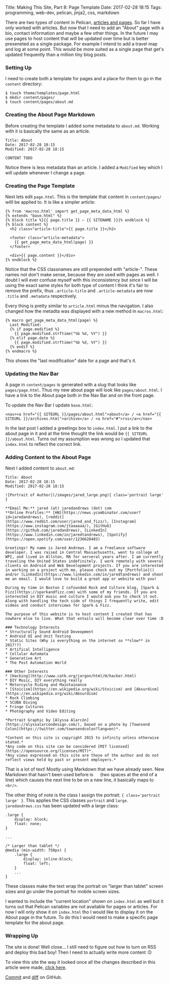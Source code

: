 Title: Making This Site, Part 8: Page Template
Date: 2017-02-28 18:15 
Tags: programming, web-dev, pelican, jinja2, css, markdown

There are two types of content in Pelican,
[articles and pages](http://docs.getpelican.com/en/stable/content.html#articles-and-pages). So
far I have only worked with articles. But now that I need to add an
"About" page with a bio, contact information and maybe a few other
things. In the future I may use pages to host content that will be
updated over time but is better preseneted as a single package. For
example I intend to add a travel map and log at some point. This would
be more suited as a single page that get's updated frequently than a
million tiny blog posts.

### Setting Up

I need to create both a template for pages and a place for them to go in the `content` directory:

    $ touch theme/templates/page.html
    $ mkdir content/pages/
	$ touch content/pages/about.md

### Creating the About Page Markdown

Before creating the template I added some metadata to
`about.md`. Working with it is basically the same as an article.

    Title: About
    Date: 2017-02-28 18:15
    Modified: 2017-02-28 18:15

    CONTENT TODO

Notice there is less metadata than an article. I added a `Modified`
key which I will update whenever I change a page.

### Creating the Page Template

Next lets edit `page.html`. This is the template that content in
`content/pages/` willl be applied to. It is like a simpler article:

    {% from 'macros.html' import get_page_meta_data_html %}
    {% extends "base.html" %}
    {% block title %}{{ page.title }} — {{ SITENAME }}{% endblock %}
    {% block content %}
      <h2 class="article-title">{{ page.title }}</h2>
    
      <footer class="article-metadata">
        {{ get_page_meta_data_html(page) }}
      </footer>
    
      <div>{{ page.content }}</div>
    {% endblock %}

Notice that the CSS classnames are still prepended with
"article-". These names not don't make sense, because they are used
with pages as well. I doubt I will ever confuse myself with this
inconsistency but since I will be using the exact same styles for both
type of content I think it's fair to remove the prefix, thus
`.article-title` and `.article-metadata` are now `.title` and
`.metadata` respectively.

Every thing is pretty similar to `article.html` minus the
navigation. I also changed how the metadta was displayed with a new
method in `macros.html`:

    {% macro get_page_meta_data_html(page) %}
      Last Modified: 
      {% if page.modified %}
        {{ page.modified.strftime("%b %d, %Y") }}
      {% elif page.date %}
        {{ page.modified.strftime("%b %d, %Y") }}
      {% endif %}
    {% endmacro %}

This shows the "last modification" date for a page and that's it.

### Updating the Nav Bar

A page in `content/pages` is generated with a slug that looks like
`pages/page.html`. Thus my new about page will look like
`pages/about.html`. I have a link to the About page both in the Nav
Bar and on the front page.

To update the Nav Bar I update `base.html`:

    <nav><a href="{{ SITEURL }}/pages/about.html">about</a> / <a href="{{ SITEURL }}/archives.html">archive</a> / <a href="#">rss</a></nav>

In the last post I added a greetings box to `index.html`. I put a link
to the about page in it and at the time thought the link would be `{{
SITEURL }}/about.html`. Turns out my assumption was wrong so I updated
that `index.html` to reflect the correct link.

### Adding Content to the About Page

Next I added content to `about.md`:

	Title: About
	Date: 2017-02-28 18:15
	Modified: 2017-02-28 18:15
	
	![Portrait of Author](/images/jared_large.png){ class='portrait large' }
	
	**Email Me:** jared (at) jaredandrews (dot) com  
    **Online Profiles:** [HN](https://news.ycombinator.com/user?id=jaredandrews), [reddit](https://www.reddit.com/user/jared_and_fizz/), [Instagram](https://www.instagram.com/jtaaaaaa/), [GitHub](https://github.com/jaredandrews), [LinkedIn](https://www.linkedin.com/in/jaredtandrews), [Spotify](https://open.spotify.com/user/1236628403)

	Greetings! My name is Jared Andrews. I am a freelance software developer. I was raised in Central Massachusetts, went to college at WPI, and lived in Allston, MA for serveral years after. I am currently traveling the United States indefinitely. I work remotely with several clients on Android and Web Development projects. If you are interested in working on a project with me, please check out my [Portfolio]() and/or [LinkedIn](https://www.linkedin.com/in/jaredtandrews) and shoot me an email. I would love to build a great app or website with you!

	During my time in Boston I cofounded Rock and Culture blog, [Spark & Fizz](https://sparkandfizz.com) with some of my friends. If you are interested in DIY music and culture I would ask you to check it out. Along with handling the tech side of things I frequently write, edit videos and conduct interviews for Spark & Fizz.

	The purpose of this website is to host content I created that has nowhere else to live. What that entails will become clear over time :D

    ### Technology Interests
    * Structurally Sound Android Deveopment
    * Android UI and Unit Testing
    * Static Sites (Why is everything on the internet so **slow** in 2017!?)
    * Artifical Intelligence
    * Cellular Automata
    * Generative Art
    * The Post Automation World

    ### Other Interests
    * [Hacking](http://www.catb.org/jargon/html/H/hacker.html)
	* DIY Music, DIY everything really
	* Motorcycle Riding and Maintainance
	* [Stoicism](https://en.wikipedia.org/wiki/Stoicism) and [Absurdism](https://en.wikipedia.org/wiki/Absurdism)
	* Rock Climbing
	* SCUBA Diving
	* Fringe Cultures
	* Photography and Video Editing
	
	*Portrait Graphic by [Alyssa Alarcón](https://alyssalarcondesign.com/), based on a photo by [Townsend Colon](https://twitter.com/townsendcolon?lang=en)*.
	
	*Content on this site is copyright 2015 to infinity unless otherwise stated.*  
	*Any code on this site can be considered [MIT licensed](https://opensource.org/licenses/MIT)*.  
	*Any views expressed on this site are those of the author and do not reflect views held by past or present employers.*

That is a lot of text! Mostly using Markdown that we have already
seen. New Markdown that hasn't been used before is `  ` (two spaces at
the end of a line) which causes the next line to be on a new line, it
basically maps to `<br/>`.

The other thing of note is the class I assign the portrait: `{
class='portrait large' }`. This applies the CSS classes `portrait` and
`large`. `jaredandrews.css` has been updated with a large class:

    .large {
        display: block;
        float: none;
    }
    
    ...
    
    /* Larger than tablet */
    @media (min-width: 750px) {
        .large {
			display: inline-block;
    		float: left;
        }
        ...
	}

These classes make the text wrap the portrait on "larger than tablet"
screen sizes and go under the portrait for mobile screen sizes.

I wanted to include the "current location" shown on `index.html` as
well but it turns out that Pelican variables are not available for
pages or articles. For now I will only show it on `index.html` tho I
would like to display it on the About page in the future. To do this I
would need to make a specific page template for the about page.

### Wrapping Up

The site is done! Well close... I still need to figure out how to turn
on RSS and deploy this bad boy! Then I need to actually write more
content :D

To view this site the way it looked once all the changes described in this article were made, [click here](/making-this-site-rendered/08).

[Commit]() and [diff]() on GitHub.
